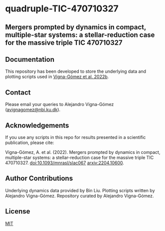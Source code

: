 # quadruple-TIC-470710327
## Mergers prompted by dynamics in compact, multiple-star systems: a stellar-reduction case for the massive triple TIC 470710327

## Documentation
This repository has been developed to store the underlying data and plotting scripts used in [Vigna-Gómez et al. 2022b](https://arxiv.org/abs/2204.10600).

## Contact
Please email your queries to Alejandro Vigna-Gómez (avignagomez@nbi.ku.dk).

## Acknowledgements
If you use any scripts in this repo for results presented in a scientific publication, please cite:

Vigna-Gómez, A. et al. (2022). Mergers prompted by dynamics in compact, multiple-star systems: a stellar-reduction case for the massive triple TIC 470710327. [doi:10.1093/mnrasl/slac067](https://doi.org/10.1093/mnrasl/slac067) [arxiv:2204.10600](https://arxiv.org/abs/2204.10600).

## Author Contributions
Underlying dynamics data provided by Bin Liu.
Plotting scripts written by Alejandro Vigna-Gómez. 
Repository curated by Alejandro Vigna-Gómez. 

## License
[MIT](https://choosealicense.com/licenses/mit/)
